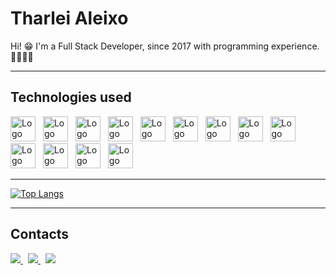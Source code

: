 # Tharlei Aleixo

Hi! 😁 I'm a Full Stack Developer, since 2017 with programming experience. 👨🏻‍💻🚀

___

## Technologies used

<div>
    <img src="https://cdn.jsdelivr.net/gh/devicons/devicon/icons/html5/html5-original.svg" width="40" alt="Logo HTML 5"
        style="margin-right: 0.5rem;" />
    <img src="https://cdn.jsdelivr.net/gh/devicons/devicon/icons/css3/css3-original.svg" width="40" alt="Logo CSS 3"
        style="margin-right: 0.5rem;" />
    <img src="https://cdn.jsdelivr.net/gh/devicons/devicon/icons/tailwindcss/tailwindcss-plain.svg" width="40"
        alt="Logo Tailwind CSS" style="margin-right: 0.5rem;" />
    <img src="https://cdn.jsdelivr.net/gh/devicons/devicon/icons/javascript/javascript-original.svg"
        alt="Logo Javascript" width="40" style="margin-right: 0.5rem;" />
    <img src="https://cdn.jsdelivr.net/gh/devicons/devicon/icons/typescript/typescript-original.svg"
        alt="Logo Typescript" width="40" style="margin-right: 0.5rem;" />
    <img src="https://cdn.jsdelivr.net/gh/devicons/devicon/icons/nodejs/nodejs-original.svg" width="40"
        alt="Logo Node.js" style="margin-right: 0.5rem;" />
    <img src="https://cdn.jsdelivr.net/gh/devicons/devicon/icons/react/react-original.svg" width="40" alt="Logo React"
        style="margin-right: 0.5rem;" />
    <img src="https://cdn.jsdelivr.net/gh/devicons/devicon/icons/vuejs/vuejs-original.svg" width="40" alt="Logo Vue JS"
        style="margin-right: 0.5rem;" />
    <img src="https://cdn.jsdelivr.net/gh/devicons/devicon/icons/php/php-original.svg" width="40" alt="Logo PHP"
        style="margin-right: 0.5rem;" />
    <img src="https://cdn.worldvectorlogo.com/logos/laravel-2.svg" width="40" alt="Logo Laravel"
        style="margin-right: 0.5rem;" />
    <img src="https://cdn.jsdelivr.net/gh/devicons/devicon/icons/postgresql/postgresql-original.svg"
        alt="Logo Postgres SQL" width="40" style="margin-right: 0.5rem;" />
    <img src="https://cdn.jsdelivr.net/gh/devicons/devicon/icons/mysql/mysql-original.svg" width="40" alt="Logo MySQL"
        style="margin-right: 0.5rem;" />
    <img src="https://cdn.jsdelivr.net/gh/devicons/devicon/icons/docker/docker-original.svg" width="40"
        alt="Logo Docker" style="margin-right: 0.5rem;" />
</div>

___

[![Top
Langs](https://github-readme-stats.vercel.app/api/top-langs/?username=tharlei&layout=compact)](https://github.com/anuraghazra/github-readme-stats)

___

## Contacts

<a href="https://www.linkedin.com/in/tharleialeixo/" target="_blank" style="margin-right: 0.5rem;">
    <img src="https://img.shields.io/badge/LinkedIn-333?style=for-the-badge&logo=LinkedIn&logoColor=white" />
</a>
<a href="mailto:tharlei_aleixo@hotmail.com" target="_blank" style="margin-right: 0.5rem;">
    <img src="https://img.shields.io/badge/Email-333?style=for-the-badge&logo=gmail&logoColor=white" />
</a>
<a href="https://tharlei.com" target="_blank" style="margin-right: 0.5rem;">
    <img src="https://img.shields.io/badge/Site-333?style=for-the-badge&logo=react&logoColor=white" />
</a>
